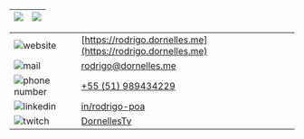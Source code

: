 | ![](https://github-readme-stats.vercel.app/api?username=rodrigodornelles&theme=buefy&hide=stars,prs) | ![](https://github-readme-stats.vercel.app/api/top-langs/?username=rodrigodornelles&layout=compact&theme=buefy&hide=html)
| - | - |

| | |
| - | :- | 
| ![website](https://cdn.discordapp.com/attachments/268884978132058112/735127699072221264/adress.png) | [https://rodrigo.dornelles.me](https://rodrigo.dornelles.me) | 
| ![mail](https://cdn.discordapp.com/attachments/268884978132058112/735127675357888543/email_1.png) | [rodrigo@dornelles.me](mailto:rodrigo@dornelles.me) |
| ![phone number](https://cdn.discordapp.com/attachments/268884978132058112/735127717212848199/whatsapp_2.png) | [+55 (51) 989434229](https://wa.me/5551989434229) |
| ![linkedin](https://cdn.discordapp.com/attachments/268884978132058112/735127735856398336/linkedin_1.png) | [in/rodrigo-poa](https://www.linkedin.com/in/rodrigo-poa) |
| ![twitch](https://cdn.discordapp.com/attachments/268884978132058112/735127725161054268/twitch_1.png) | [DornellesTv](https://www.twitch.tv/dornellestv) |
